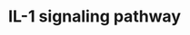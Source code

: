 ---
annotations:
- id: PW:0000883
  parent: regulatory pathway
  type: Pathway Ontology
  value: interleukin-1 signaling pathway
authors:
- A.Pandey
- MaintBot
- Christine Chichester
- Egonw
- Eweitz
citedin:
- link: PMC7645421
description: 'The interleukin 1 family of cytokines includes interleukin-1 alpha (IL1A),
  beta (IL1B) and the IL-1 receptor antagonist (IL1RN). These bind to the IL-1 receptor
  (IL1R1) as well as its decoy receptor, IL1R2. Upon binding to the ligands, interleukin-1
  alpha or beta, IL1R1 interacts with IL-1 receptor accessory protein (IL1RAP) to
  activate the MAPK/JNK signaling modules. The MAPK pathway leads to activation of
  NFkB complex. As both IL-1 and TNF alpha stimulate the MAPK signaling module and
  activate NFkB, they are synergistic and complement each other''s activity.  Source:
  NetPath http://www.netpath.org/pathways?path_id=NetPath_13'
last-edited: 2021-05-16
organisms:
- Rattus norvegicus
redirect_from:
- /index.php/Pathway:WP355
- /instance/WP355
- /instance/WP355_rr116981
revision: r116981
schema-jsonld:
- '@context': https://schema.org/
  '@id': https://wikipathways.github.io/pathways/WP355.html
  '@type': Dataset
  creator:
    '@type': Organization
    name: WikiPathways
  description: 'The interleukin 1 family of cytokines includes interleukin-1 alpha
    (IL1A), beta (IL1B) and the IL-1 receptor antagonist (IL1RN). These bind to the
    IL-1 receptor (IL1R1) as well as its decoy receptor, IL1R2. Upon binding to the
    ligands, interleukin-1 alpha or beta, IL1R1 interacts with IL-1 receptor accessory
    protein (IL1RAP) to activate the MAPK/JNK signaling modules. The MAPK pathway
    leads to activation of NFkB complex. As both IL-1 and TNF alpha stimulate the
    MAPK signaling module and activate NFkB, they are synergistic and complement each
    other''s activity.  Source: NetPath http://www.netpath.org/pathways?path_id=NetPath_13'
  keywords:
  - AKT1
  - CAPN1
  - CAPNS1
  - CASP1
  - CHUK
  - IKBKAP
  - IRAK3
  - IRAK4
  - Il1a
  - Il1b
  - Il1r1
  - Il1r2
  - Il1rap
  - Il1rn
  - Irak1
  - Irak2
  - Irak4
  - MAP2K1
  - MAP3K14
  - MAP3K7
  - MAP3K7IP1
  - MAPK1
  - MAPK3
  - MAPK8
  - Myd88
  - NFKB1
  - NFKBIA
  - NFKBIB
  - PELI1
  - PLCG1
  - PRKCZ
  - PTPN11
  - Ptpns1
  - RELA
  - SQSTM1
  - TOLLIP
  - Traf6
  license: CC0
  name: IL-1 signaling pathway
seo: CreativeWork
title: IL-1 signaling pathway
wpid: WP355
---